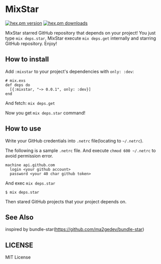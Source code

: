 # MixStar

[![hex.pm version](https://img.shields.io/hexpm/v/mixstar.svg)](https://hex.pm/packages/mixstar) [![hex.pm downloads](https://img.shields.io/hexpm/dt/mixstar.svg)](https://hex.pm/packages/mixstar)

MixStar starred GitHub repository that depends on your project!
You just type `mix deps.star`, MixStar execute `mix deps.get` internally and starring GitHub repository.
Enjoy!

## How to install

Add `:mixstar` to your project's dependencies with `only: :dev`:

```
# mix.exs
def deps do
  [{:mixstar, "~> 0.0.1", only: :dev}]
end
```

And fetch: `mix deps.get`

Now you get `mix deps.star` command!

## How to use

Write your GitHub credentials into `.netrc` file(locating to `~/.netrc`).

The following is a sample `.netrc` file. And execute `chmod 600 ~/.netrc` to avoid permission error.

```
machine api.github.com
  login <your github account>
  password <your 40 char github token>
```

And exec `mix deps.star`

```
$ mix deps.star
```

Then stared GitHub projects that your project depends on.

## See Also

inspired by bundle-star(https://github.com/ma2gedev/bundle-star)

## LICENSE

MIT License

